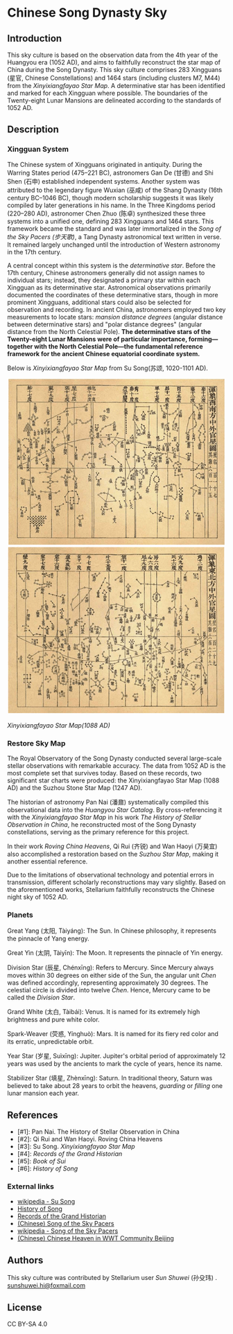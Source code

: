 # Chinese Song Dynasty Sky

## Introduction

This sky culture is based on the observation data from the 4th year of the Huangyou era (1052 AD), and aims to faithfully reconstruct the star map of China during the Song Dynasty. This sky culture comprises 283 Xingguans (星官, Chinese Constellations) and 1464 stars (including clusters M7, M44) from the *Xinyixiangfayao Star Map*. A determinative star has been identified and marked for each Xingguan where possible. The boundaries of the Twenty-eight Lunar Mansions are delineated according to the standards of 1052 AD.

## Description

###  Xingguan System

The Chinese system of Xingguans originated in antiquity. During the Warring States period (475–221 BC), astronomers Gan De (甘德) and Shi Shen (石申) established independent systems. Another system was attributed to the legendary figure Wuxian (巫咸) of the Shang Dynasty  (16th century BC–1046 BC), though modern scholarship suggests it was likely compiled by later generations in his name. In the Three Kingdoms period (220–280 AD), astronomer Chen Zhuo (陈卓) synthesized these three systems into a unified one, defining 283 Xingguans and 1464 stars. This framework became the standard and was later immortalized in the *Song of the Sky Pacers (步天歌)*, a Tang Dynasty astronomical text written in verse. It remained largely unchanged until the introduction of Western astronomy in the 17th century.

A central concept within this system is the *determinative star*. Before the 17th century, Chinese astronomers generally did not assign names to individual stars; instead, they designated a primary star within each Xingguan as its determinative star. Astronomical observations primarily documented the coordinates of these determinative stars, though in more prominent Xingguans, additional stars could also be selected for observation and recording. In ancient China, astronomers employed two key measurements to locate stars: *mansion distance degrees* (angular distance between determinative stars) and "polar distance degrees" (angular distance from the North Celestial Pole). **The determinative stars of the Twenty-eight Lunar Mansions were of particular importance, forming—together with the North Celestial Pole—the fundamental reference framework for the ancient Chinese equatorial coordinate system.**

Below is *Xinyixiangfayao Star Map* from Su Song(苏颂, 1020-1101 AD).

![](illustrations/xyxfy.png)

*Xinyixiangfayao Star Map(1088 AD)*

### Restore Sky Map

The Royal Observatory of the Song Dynasty conducted several large-scale stellar observations with remarkable accuracy. The data from 1052 AD is the most complete set that survives today. Based on these records, two significant star charts were produced: the Xinyixiangfayao Star Map (1088 AD) and the Suzhou Stone Star Map (1247 AD).

The historian of astronomy Pan Nai (潘鼐) systematically compiled this observational data into the *Huangyou Star Catalog*. By cross-referencing it with the *Xinyixiangfayao Star Map* in his work *The History of Stellar Observation in China*, he reconstructed most of the Song Dynasty constellations, serving as the primary reference for this project.

In their work *Roving China Heavens*, Qi Rui (齐锐) and Wan Haoyi (万昊宜) also accomplished a restoration based on the *Suzhou Star Map*, making it another essential reference.

Due to the limitations of observational technology and potential errors in transmission, different scholarly reconstructions may vary slightly. Based on the aforementioned works, Stellarium faithfully reconstructs the Chinese night sky of 1052 AD.

### Planets

Great Yang (太阳, Tàiyáng): The Sun. In Chinese philosophy, it represents the pinnacle of Yang energy.

Great Yin (太阴, Tàiyīn): The Moon. It represents the pinnacle of Yin energy.

Division Star (辰星, Chénxīng): Refers to Mercury. Since Mercury always moves within 30 degrees on either side of the Sun, the angular unit *Chen* was defined accordingly, representing approximately 30 degrees. The celestial circle is divided into twelve *Chen*. Hence, Mercury came to be called the *Division Star*.

Grand White (太白, Tàibái): Venus. It is named for its extremely high brightness and pure white color.

Spark-Weaver (荧惑, Yínghuò): Mars. It is named for its fiery red color and its erratic, unpredictable orbit.

Year Star (岁星, Suìxīng): Jupiter. Jupiter's orbital period of approximately 12 years was used by the ancients to mark the cycle of years, hence its name.

Stabilizer Star (填星, Zhènxīng): Saturn. In traditional theory, Saturn was believed to take about 28 years to orbit the heavens, *guarding* or *filling* one lunar mansion each year.

## References

 - [#1]: Pan Nai. The History of Stellar Observation in China
 - [#2]: Qi Rui and Wan Haoyi. Roving China Heavens
 - [#3]: Su Song. *Xinyixiangfayao Star Map*
 - [#4]: *Records of the Grand Historian*
 - [#5]: *Book of Sui*
 - [#6]: *History of Song*

### External links

 - [wikipedia - Su Song](https://en.wikipedia.org/wiki/Su_Song)
 - [History of Song](http://chinesenotes.com/songshi.html)
 - [Records of the Grand Historian](http://chinesenotes.com/shiji.html)
 - [(Chinese) Song of the Sky Pacers](https://www.lcsd.gov.hk/CE/Museum/Space/archive/Research/Literature/c_research_literature_9.htm)
 - [wikipedia - Song of the Sky Pacers](https://en.wikipedia.org/wiki/Song_of_the_Sky_Pacers)
 - [(Chinese) Chinese Heaven in WWT Community Beijing](http://wwt.china-vo.org/why/chineseheaven.htm)

## Authors

This sky culture was contributed by Stellarium user *Sun Shuwei* (孙殳玮) . [sunshuwei.hi@foxmail.com](mailto:sunshuwei.hi@foxmail.com)

## License

CC BY-SA 4.0
